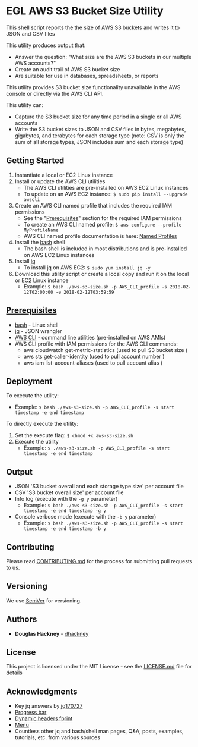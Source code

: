 # EGL AWS S3 Bucket Size Utility 

This shell script reports the the size of AWS S3 buckets and writes it to JSON and CSV files

This utility produces output that:

* Answer the question: "What size are the AWS S3 buckets in our multiple AWS accounts?"
* Create an audit trail of AWS S3 bucket size 
* Are suitable for use in databases, spreadsheets, or reports

This utility provides S3 bucket size functionality unavailable in the AWS console or directly via the AWS CLI API. 

This utility can: 

* Capture the S3 bucket size for any time period in a single or all AWS accounts
* Write the S3 bucket sizes to JSON and CSV files in bytes, megabytes, gigabytes, and terabytes for each storage type (note: CSV is only the sum of all storage types, JSON includes sum and each storage type)  

## Getting Started

1. Instantiate a local or EC2 Linux instance
2. Install or update the AWS CLI utilities
    * The AWS CLI utilities are pre-installed on AWS EC2 Linux instances
    * To update on an AWS EC2 instance: `$ sudo pip install --upgrade awscli` 
3. Create an AWS CLI named profile that includes the required IAM permissions 
    * See the "[Prerequisites](#prerequisites)" section for the required IAM permissions
    * To create an AWS CLI named profile: `$ aws configure --profile MyProfileName`
    * AWS CLI named profile documentation is here: [Named Profiles](http://docs.aws.amazon.com/cli/latest/userguide/cli-multiple-profiles.html)
4. Install the [bash](https://www.gnu.org/software/bash/) shell
    * The bash shell is included in most distributions and is pre-installed on AWS EC2 Linux instances
5. Install [jq](https://github.com/stedolan/jq) 
    * To install jq on AWS EC2: `$ sudo yum install jq -y`
6. Download this utility script or create a local copy and run it on the local or EC2 Linux instance
    * Example: `$ bash ./aws-s3-size.sh -p AWS_CLI_profile -s 2018-02-12T02:00:00 -e 2018-02-12T03:59:59`  

## [Prerequisites](#prerequisites)

* [bash](https://www.gnu.org/software/bash/) - Linux shell 
* [jq](https://github.com/stedolan/jq) - JSON wrangler
* [AWS CLI](https://aws.amazon.com/cli/) - command line utilities (pre-installed on AWS AMIs) 
* AWS CLI profile with IAM permissions for the AWS CLI commands:
  * aws cloudwatch get-metric-statistics (used to pull S3 bucket size )
  * aws sts get-caller-identity (used to pull account number )
  * aws iam list-account-aliases (used to pull account alias )


## Deployment

To execute the utility:

  * Example: `$ bash ./aws-s3-size.sh -p AWS_CLI_profile -s start timestamp -e end timestamp`  

To directly execute the utility:  

1. Set the execute flag: `$ chmod +x aws-s3-size.sh`
2. Execute the utility  
    * Example: `$ ./aws-s3-size.sh -p AWS_CLI_profile -s start timestamp -e end timestamp`    

## Output

* JSON 'S3 bucket overall and each storage type size' per account file
* CSV 'S3 bucket overall size' per account file
* Info log (execute with the `-g y` parameter)  
  * Example: `$ bash ./aws-s3-size.sh -p AWS_CLI_profile -s start timestamp -e end timestamp -g y` 
* Console verbose mode (execute with the `-b y` parameter)  
  * Example: `$ bash ./aws-s3-size.sh -p AWS_CLI_profile -s start timestamp -e end timestamp -b y`  

## Contributing

Please read [CONTRIBUTING.md](https://github.com/Enterprise-Group-Ltd/aws-s3-size/blob/master/CONTRIBUTING.md) for the process for submitting pull requests to us.

## Versioning

We use [SemVer](http://semver.org/) for versioning. 

## Authors

* **Douglas Hackney** - [dhackney](https://github.com/dhackney)

## License

This project is licensed under the MIT License - see the [LICENSE.md](https://github.com/Enterprise-Group-Ltd/aws-s3-size/blob/master/LICENSE) file for details

## Acknowledgments

* Key jq answers by [jq170727](https://stackoverflow.com/users/8379597/jq170727) 
* [Progress bar](https://stackoverflow.com/questions/238073/how-to-add-a-progress-bar-to-a-shell-script)  
* [Dynamic headers fprint](https://stackoverflow.com/questions/5799303/print-a-character-repeatedly-in-bash)
* [Menu](https://stackoverflow.com/questions/30182086/how-to-use-goto-statement-in-shell-script)
* Countless other jq and bash/shell man pages, Q&A, posts, examples, tutorials, etc. from various sources  

